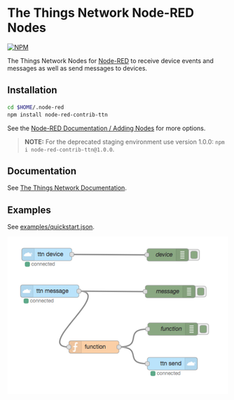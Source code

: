 # The Things Network Node-RED Nodes
[![NPM](https://img.shields.io/npm/v/node-red-contrib-ttn.svg?maxAge=2592000)](http://flows.nodered.org/node/node-red-contrib-ttn)

The Things Network Nodes for [Node-RED](http://nodered.org) to receive device events and messages as well as send messages to devices.

## Installation

```bash
cd $HOME/.node-red
npm install node-red-contrib-ttn
```

See the [Node-RED Documentation / Adding Nodes](http://nodered.org/docs/getting-started/adding-nodes) for more options.

> **NOTE:** For the deprecated staging environment use version 1.0.0: `npm i node-red-contrib-ttn@1.0.0`.

## Documentation

See [The Things Network Documentation](https://www.thethingsnetwork.org/docs/applications/nodered/).

## Examples

See [examples/quickstart.json](examples/quickstart.json).

[![Quick Start](examples/quickstart.png)](examples/quickstart.json)

